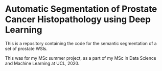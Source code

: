 # Automatic Segmentation of Prostate Cancer Histopathology using Deep Learning

This is a repository containing the code for the semantic segmentation of a set of prostate WSIs.

This was for my MSc summer project, as a part of my MSc in Data Science and Machine Learning at UCL, 2020.
